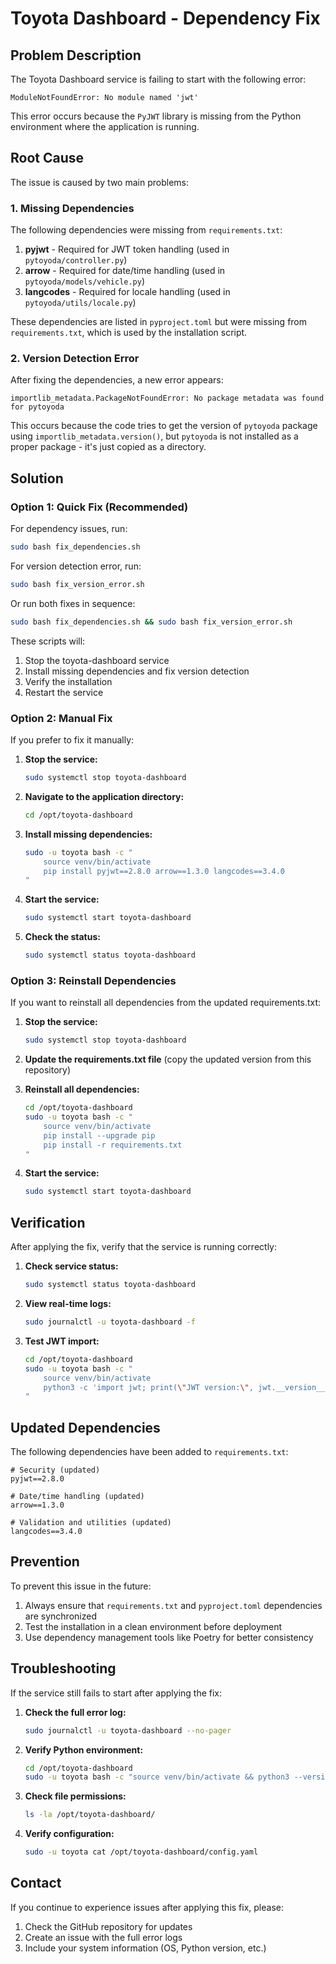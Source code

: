 # Toyota Dashboard - Dependency Fix

## Problem Description

The Toyota Dashboard service is failing to start with the following error:

```
ModuleNotFoundError: No module named 'jwt'
```

This error occurs because the `PyJWT` library is missing from the Python environment where the application is running.

## Root Cause

The issue is caused by two main problems:

### 1. Missing Dependencies
The following dependencies were missing from `requirements.txt`:

1. **pyjwt** - Required for JWT token handling (used in `pytoyoda/controller.py`)
2. **arrow** - Required for date/time handling (used in `pytoyoda/models/vehicle.py`)
3. **langcodes** - Required for locale handling (used in `pytoyoda/utils/locale.py`)

These dependencies are listed in `pyproject.toml` but were missing from `requirements.txt`, which is used by the installation script.

### 2. Version Detection Error
After fixing the dependencies, a new error appears:
```
importlib_metadata.PackageNotFoundError: No package metadata was found for pytoyoda
```

This occurs because the code tries to get the version of `pytoyoda` package using `importlib_metadata.version()`, but `pytoyoda` is not installed as a proper package - it's just copied as a directory.

## Solution

### Option 1: Quick Fix (Recommended)

For dependency issues, run:
```bash
sudo bash fix_dependencies.sh
```

For version detection error, run:
```bash
sudo bash fix_version_error.sh
```

Or run both fixes in sequence:
```bash
sudo bash fix_dependencies.sh && sudo bash fix_version_error.sh
```

These scripts will:
1. Stop the toyota-dashboard service
2. Install missing dependencies and fix version detection
3. Verify the installation
4. Restart the service

### Option 2: Manual Fix

If you prefer to fix it manually:

1. **Stop the service:**
   ```bash
   sudo systemctl stop toyota-dashboard
   ```

2. **Navigate to the application directory:**
   ```bash
   cd /opt/toyota-dashboard
   ```

3. **Install missing dependencies:**
   ```bash
   sudo -u toyota bash -c "
       source venv/bin/activate
       pip install pyjwt==2.8.0 arrow==1.3.0 langcodes==3.4.0
   "
   ```

4. **Start the service:**
   ```bash
   sudo systemctl start toyota-dashboard
   ```

5. **Check the status:**
   ```bash
   sudo systemctl status toyota-dashboard
   ```

### Option 3: Reinstall Dependencies

If you want to reinstall all dependencies from the updated requirements.txt:

1. **Stop the service:**
   ```bash
   sudo systemctl stop toyota-dashboard
   ```

2. **Update the requirements.txt file** (copy the updated version from this repository)

3. **Reinstall all dependencies:**
   ```bash
   cd /opt/toyota-dashboard
   sudo -u toyota bash -c "
       source venv/bin/activate
       pip install --upgrade pip
       pip install -r requirements.txt
   "
   ```

4. **Start the service:**
   ```bash
   sudo systemctl start toyota-dashboard
   ```

## Verification

After applying the fix, verify that the service is running correctly:

1. **Check service status:**
   ```bash
   sudo systemctl status toyota-dashboard
   ```

2. **View real-time logs:**
   ```bash
   sudo journalctl -u toyota-dashboard -f
   ```

3. **Test JWT import:**
   ```bash
   cd /opt/toyota-dashboard
   sudo -u toyota bash -c "
       source venv/bin/activate
       python3 -c 'import jwt; print(\"JWT version:\", jwt.__version__)'
   "
   ```

## Updated Dependencies

The following dependencies have been added to `requirements.txt`:

```
# Security (updated)
pyjwt==2.8.0

# Date/time handling (updated)
arrow==1.3.0

# Validation and utilities (updated)
langcodes==3.4.0
```

## Prevention

To prevent this issue in the future:

1. Always ensure that `requirements.txt` and `pyproject.toml` dependencies are synchronized
2. Test the installation in a clean environment before deployment
3. Use dependency management tools like Poetry for better consistency

## Troubleshooting

If the service still fails to start after applying the fix:

1. **Check the full error log:**
   ```bash
   sudo journalctl -u toyota-dashboard --no-pager
   ```

2. **Verify Python environment:**
   ```bash
   cd /opt/toyota-dashboard
   sudo -u toyota bash -c "source venv/bin/activate && python3 --version && pip list"
   ```

3. **Check file permissions:**
   ```bash
   ls -la /opt/toyota-dashboard/
   ```

4. **Verify configuration:**
   ```bash
   sudo -u toyota cat /opt/toyota-dashboard/config.yaml
   ```

## Contact

If you continue to experience issues after applying this fix, please:

1. Check the GitHub repository for updates
2. Create an issue with the full error logs
3. Include your system information (OS, Python version, etc.)